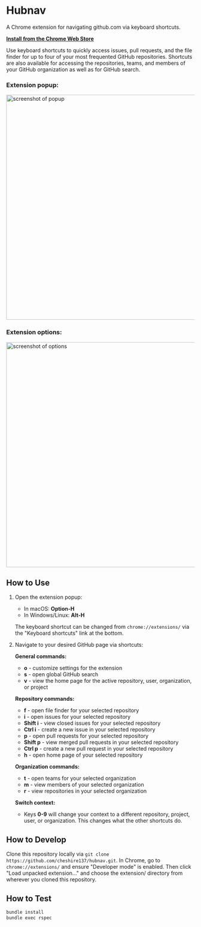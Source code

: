 # Hubnav

A Chrome extension for navigating github.com via keyboard shortcuts.

**[Install from the Chrome Web Store](https://chrome.google.com/webstore/detail/hubnav/aanefongalfonofnpgkgcibhogmgnckm)**

Use keyboard shortcuts to quickly access issues, pull requests, and the file finder for up to four of your most frequented GitHub repositories. Shortcuts are also available for accessing the repositories, teams, and members of your GitHub organization as well as for GitHub search.

### Extension popup:

<img src="https://raw.githubusercontent.com/cheshire137/hubnav/master/screenshot-popup-007.png" alt="screenshot of popup" width="600">

### Extension options:

<img src="https://raw.githubusercontent.com/cheshire137/hubnav/master/screenshot-options-007.png" alt="screenshot of options" height="600">

## How to Use

1. Open the extension popup:

    - In macOS: **Option-H**
    - In Windows/Linux: **Alt-H**

    The keyboard shortcut can be changed from `chrome://extensions/`
    via the "Keyboard shortcuts" link at the bottom.

2. Navigate to your desired GitHub page via shortcuts:

    **General commands:**

    - **o** - customize settings for the extension
    - **s** - open global GitHub search
    - **v** - view the home page for the active repository, user, organization, or project

    **Repository commands:**

    - **f** - open file finder for your selected repository
    - **i** - open issues for your selected repository
    - **Shift i** - view closed issues for your selected repository
    - **Ctrl i** - create a new issue in your selected repository
    - **p** - open pull requests for your selected repository
    - **Shift p** - view merged pull requests in your selected repository
    - **Ctrl p** - create a new pull request in your selected repository
    - **h** - open home page of your selected repository

    **Organization commands:**

    - **t** - open teams for your selected organization
    - **m** - view members of your selected organization
    - **r** - view repositories in your selected organization

    **Switch context:**

    - Keys **0-9** will change your context to a different repository, project, user, or organization. This changes what the other shortcuts do.

## How to Develop

Clone this repository locally via
`git clone https://github.com/cheshire137/hubnav.git`. In Chrome, go to
`chrome://extensions/` and ensure "Developer mode" is
enabled. Then click "Load unpacked extension..." and
choose the extension/ directory from wherever you cloned this repository.

## How to Test

```bash
bundle install
bundle exec rspec
```

